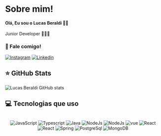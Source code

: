 # Sobre mim!

#### Olá, Eu sou o Lucas Beraldi 👋🏼
 Junior Developer  🙋🏽‍♂️

### 🎯 Fale comigo!
[![Instagram](https://img.shields.io/badge/Instagram-E4405F?style=for-the-badge&logo=instagram&logoColor=white)](https://www.instagram.com/lucas.beraldii/)
[![Linkedin](https://img.shields.io/badge/LinkedIn-0077B5?style=for-the-badge&logo=linkedin&logoColor=white)](https://www.linkedin.com/in/lucas-beraldi-b632a614b/)

## ⭐ GitHub Stats
![Lucas Beraldi GitHub stats](https://github-readme-stats.vercel.app/api?username=LBeraldi&show_icons=true&theme=dracula)

## 💻 Tecnologias que uso 

<div style="display: inline_block" align="center"><br/>
<img aling="center" alt="JavaScript" src="https://img.shields.io/badge/JavaScript-F7DF1E?style=for-the-badge&logo=javascript&logoColor=black"/>
<img aling="center" alt="Typescript" src="https://img.shields.io/badge/TypeScript-007ACC?style=for-the-badge&logo=typescript&logoColor=white"/>
<img aling="center" alt="Java" src="https://img.shields.io/badge/Java-ED8B00?style=for-the-badge&logo=openjdk&logoColor=white"/>
<img aling="center" alt="NodeJs" src="https://img.shields.io/badge/Node.js-43853D?style=for-the-badge&logo=node.js&logoColor=white"/>
 <img aling="center" alt="NodeJs" src="https://img.shields.io/badge/Express.js-404D59?style=for-the-badge"/>
<img aling="center" alt="vue" src="https://img.shields.io/badge/Vue.js-35495E?style=for-the-badge&logo=vue.js&logoColor=4FC08D"/>
<img aling="center" alt="React" src="https://img.shields.io/badge/React-20232A?style=for-the-badge&logo=react&logoColor=61DAFB"/>
<img aling="center" alt="React" src="https://img.shields.io/badge/AngularJS-E23237?style=for-the-badge&logo=angularjs&logoColor=white"/>
<img aling="center" alt="Spring" src="https://img.shields.io/badge/Spring-6DB33F?style=for-the-badge&logo=spring&logoColor=white"/>
 <img aling="center" alt="PostgreSql" src="https://img.shields.io/badge/PostgreSQL-316192?style=for-the-badge&logo=postgresql&logoColor=white"/>
 <img aling="center" alt="MongoDB" src="https://img.shields.io/badge/MongoDB-4EA94B?style=for-the-badge&logo=mongodb&logoColor=white"/>
</div>
